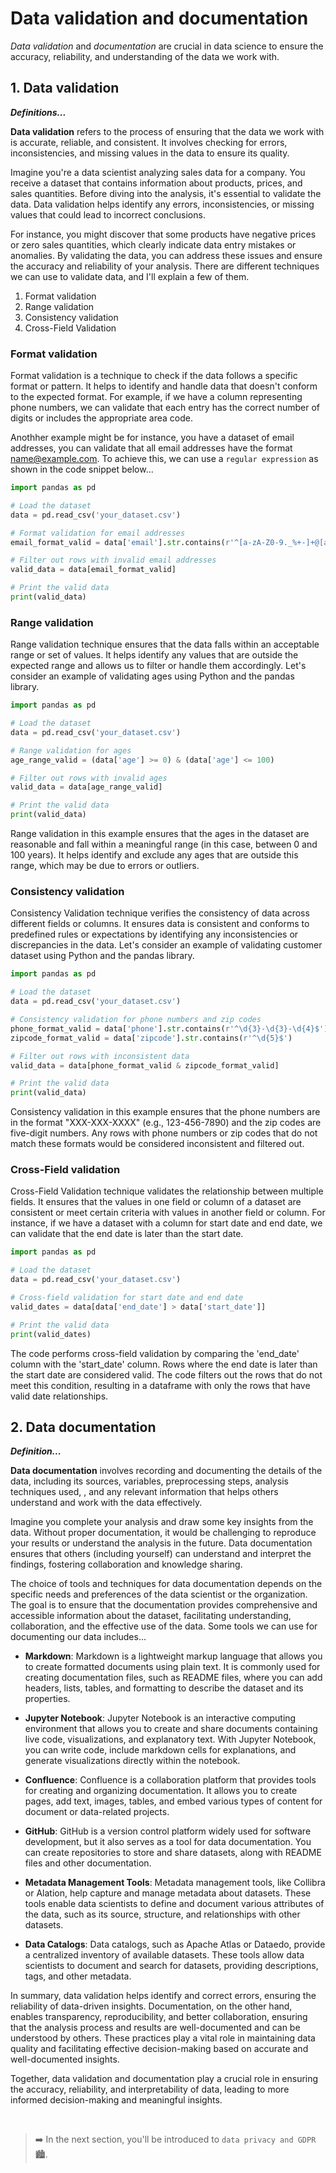 # Data validation and documentation
_Data validation_ and _documentation_ are crucial in data science to ensure the accuracy, reliability, and understanding of the data we work with. 


## 1. Data validation

<aside>

**_Definitions..._**

**Data validation** refers to the process of ensuring that the data we work with is accurate, reliable, and consistent. It involves checking for errors, inconsistencies, and missing values in the data to ensure its quality. 

</aside>

Imagine you're a data scientist analyzing sales data for a company. You receive a dataset that contains information about products, prices, and sales quantities. Before diving into the analysis, it's essential to validate the data. Data validation helps identify any errors, inconsistencies, or missing values that could lead to incorrect conclusions. 

For instance, you might discover that some products have negative prices or zero sales quantities, which clearly indicate data entry mistakes or anomalies. By validating the data, you can address these issues and ensure the accuracy and reliability of your analysis. There are different techniques we can use to validate data, and I'll explain a few of them.

1. Format validation
2. Range validation
3. Consistency validation
4. Cross-Field Validation

### Format validation
Format validation is a technique to check if the data follows a specific format or pattern. It helps to identify and handle data that doesn't conform to the expected format. For example, if we have a column representing phone numbers, we can validate that each entry has the correct number of digits or includes the appropriate area code. 

Anothher example might be for instance, you have a dataset of email addresses, you can validate that all email addresses have the format name@example.com. To achieve this, we can use a `regular expression` as shown in the code snippet below...

<aside>

```python
import pandas as pd

# Load the dataset
data = pd.read_csv('your_dataset.csv')

# Format validation for email addresses
email_format_valid = data['email'].str.contains(r'^[a-zA-Z0-9._%+-]+@[a-zA-Z0-9.-]+\.[a-zA-Z]{2,}$')

# Filter out rows with invalid email addresses
valid_data = data[email_format_valid]

# Print the valid data
print(valid_data)
```

</aside>

### Range validation
Range validation technique ensures that the data falls within an acceptable range or set of values. It helps identify any values that are outside the expected range and allows us to filter or handle them accordingly. Let's consider an example of validating ages using Python and the pandas library.

<aside>

```python
import pandas as pd

# Load the dataset
data = pd.read_csv('your_dataset.csv')

# Range validation for ages
age_range_valid = (data['age'] >= 0) & (data['age'] <= 100)

# Filter out rows with invalid ages
valid_data = data[age_range_valid]

# Print the valid data
print(valid_data)
```

</aside>

Range validation in this example ensures that the ages in the dataset are reasonable and fall within a meaningful range (in this case, between 0 and 100 years). It helps identify and exclude any ages that are outside this range, which may be due to errors or outliers.

### Consistency validation
Consistency Validation technique verifies the consistency of data across different fields or columns. It ensures data is consistent and conforms to predefined rules or expectations by identifying any inconsistencies or discrepancies in the data. Let's consider an example of validating customer dataset using Python and the pandas library.

<aside>

```python
import pandas as pd

# Load the dataset
data = pd.read_csv('your_dataset.csv')

# Consistency validation for phone numbers and zip codes
phone_format_valid = data['phone'].str.contains(r'^\d{3}-\d{3}-\d{4}$')
zipcode_format_valid = data['zipcode'].str.contains(r'^\d{5}$')

# Filter out rows with inconsistent data
valid_data = data[phone_format_valid & zipcode_format_valid]

# Print the valid data
print(valid_data)
```

</aside>

Consistency validation in this example ensures that the phone numbers are in the format "XXX-XXX-XXXX" (e.g., 123-456-7890) and the zip codes are five-digit numbers. Any rows with phone numbers or zip codes that do not match these formats would be considered inconsistent and filtered out.


### Cross-Field validation
Cross-Field Validation technique validates the relationship between multiple fields. It ensures that the values in one field or column of a dataset are consistent or meet certain criteria with values in another field or column. For instance, if we have a dataset with a column for start date and end date, we can validate that the end date is later than the start date.

<aside> 

```python
import pandas as pd

# Load the dataset
data = pd.read_csv('your_dataset.csv')

# Cross-field validation for start date and end date
valid_dates = data[data['end_date'] > data['start_date']]

# Print the valid data
print(valid_dates)
```

</aside>

The code performs cross-field validation by comparing the 'end_date' column with the 'start_date' column. Rows where the end date is later than the start date are considered valid. The code filters out the rows that do not meet this condition, resulting in a dataframe with only the rows that have valid date relationships.


## 2. Data documentation

<aside>

**_Definition..._**

**Data documentation** involves recording and documenting the details of the data, including its sources, variables, preprocessing steps, analysis techniques used, , and any relevant information that helps others understand and work with the data effectively.

</aside>

Imagine you complete your analysis and draw some key insights from the data. Without proper documentation, it would be challenging to reproduce your results or understand the analysis in the future. Data documentation ensures that others (including yourself) can understand and interpret the findings, fostering collaboration and knowledge sharing.


The choice of tools and techniques for data documentation depends on the specific needs and preferences of the data scientist or the organization. The goal is to ensure that the documentation provides comprehensive and accessible information about the dataset, facilitating understanding, collaboration, and the effective use of the data. Some tools we can use for documenting our data includes...

- **Markdown**: Markdown is a lightweight markup language that allows you to create formatted documents using plain text. It is commonly used for creating documentation files, such as README files, where you can add headers, lists, tables, and formatting to describe the dataset and its properties. 

- **Jupyter Notebook**: Jupyter Notebook is an interactive computing environment that allows you to create and share documents containing live code, visualizations, and explanatory text. With Jupyter Notebook, you can write code, include markdown cells for explanations, and generate visualizations directly within the notebook.

- **Confluence**: Confluence is a collaboration platform that provides tools for creating and organizing documentation. It allows you to create pages, add text, images, tables, and embed various types of content for document or data-related projects.

- **GitHub**: GitHub is a version control platform widely used for software development, but it also serves as a tool for data documentation. You can create repositories to store and share datasets, along with README files and other documentation. 

- **Metadata Management Tools**: Metadata management tools, like Collibra or Alation, help capture and manage metadata about datasets. These tools enable data scientists to define and document various attributes of the data, such as its source, structure, and relationships with other datasets. 

- **Data Catalogs**: Data catalogs, such as Apache Atlas or Dataedo, provide a centralized inventory of available datasets. These tools allow data scientists to document and search for datasets, providing descriptions, tags, and other metadata. 

<aside>

In summary, data validation helps identify and correct errors, ensuring the reliability of data-driven insights. Documentation, on the other hand, enables transparency, reproducibility, and better collaboration, ensuring that the analysis process and results are well-documented and can be understood by others. These practices play a vital role in maintaining data quality and facilitating effective decision-making based on accurate and well-documented insights. 

Together, data validation and documentation play a crucial role in ensuring the accuracy, reliability, and interpretability of data, leading to more informed decision-making and meaningful insights.

</aside>


<br>

> ➡️ In the next section, you'll be introduced to `data privacy and GDPR` 🏙️.